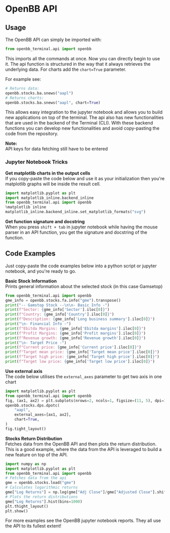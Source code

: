 # OpenBB API

## Usage

The OpenBB API can simply be imported with:

```python
from openbb_terminal.api import openbb
```

This imports all the commands at once. Now you can directly begin to use it. The api function is structured
in the way that it always retrieves the underlying data. For charts add the `chart=True` parameter.

For example see:

```python
# Returns data:
openbb.stocks.ba.snews("aapl")
# Returns charts:
openbb.stocks.ba.snews("aapl", chart=True)
```

This allows easy integration to the jupyter notebook and allows you to build new applications on top of the terminal.
The api also has new functionalities that are used in the backend of the Terminal (CLI). With these backend functions
you can develop new functionalities and avoid copy-pasting the code from the repository.

**Note:**\
API keys for data fetching still have to be entered

### Jupyter Notebook Tricks

**Get  matplotlib charts in the output cells**\
If you copy-paste the code below and use it as your initialization then you're matplotlib graphs will be inside
the result cell.

```python
import matplotlib.pyplot as plt
import matplotlib_inline.backend_inline
from openbb_terminal.api import openbb
%matplotlib inline
matplotlib_inline.backend_inline.set_matplotlib_formats("svg")
```

**Get function signature and docstring**\
When you press `shift + tab` in jupyter notebook while having the mouse parser in an API function, you get the
signature and docstring of the function.

## Code Examples

Just copy-paste the code examples below into a python script or jupyter notebook, and you're ready to go.

**Basic Stock Information**\
Prints general information about the selected stock (in this case Gamsetop)

```python
from openbb_terminal.api import openbb
gme_info = openbb.stocks.fa.info("gme").transpose()
print("-- Gamstop Stock --\n\n- Basic Info -")
print(f"Sector: {gme_info['Sector'].iloc[0]}")
print(f"Country: {gme_info['Country'].iloc[0]}")
print(f"Description: {gme_info['Long business summary'].iloc[0]}")
print("\n- Financial Info -")
print(f"Ebitda Margins: {gme_info['Ebitda margins'].iloc[0]}")
print(f"Profit Margins: {gme_info['Profit margins'].iloc[0]}")
print(f"Revenue growth: {gme_info['Revenue growth'].iloc[0]}")
print("\n- Target Price -")
print(f"Current price: {gme_info['Current price'].iloc[0]}")
print(f"Target mean price: {gme_info['Target mean price'].iloc[0]}")
print(f"Target high price: {gme_info['Target high price'].iloc[0]}")
print(f"Target low price: {gme_info['Target low price'].iloc[0]}")
```

**Use external axis**\
The code below utilises the `external_axes` parameter to get two axis in one chart

```python
import matplotlib.pyplot as plt
from openbb_terminal.api import openbb
fig, (ax1, ax2) = plt.subplots(nrows=2, ncols=1, figsize=(11, 5), dpi=150)
openbb.stocks.dps.dpotc(
    "aapl",
    external_axes=[ax1, ax2],
    chart=True,
)
fig.tight_layout()
```

**Stocks Return Distribution** \
Fetches data from the OpenBB API and then plots the return distribution. This is a good example, where the data from
the API is leveraged to build a new feature on top of the API.

```python
import numpy as np
import matplotlib.pyplot as plt
from openbb_terminal.api import openbb
# Fetches data from the api
gme = openbb.stocks.load("gme")
# Calculates logarithmic returns
gme["Log Returns"] = np.log(gme["Adj Close"]/gme["Adjusted Close"].shift(1))
# Plots the return distributions
gme["Log Returns"].hist(bins=1000)
plt.thight_layout()
plt.show()
```

For more examples see the OpenBB jupyter notebook reports. They all use the API to its fullest extent!